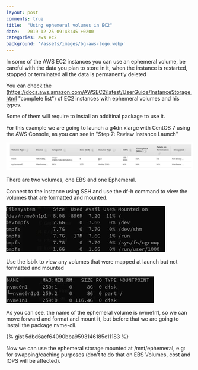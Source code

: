 ```yaml
---
layout: post
comments: true
title:  "Using ephemeral volumes in EC2"
date:   2019-12-25 09:43:45 +0200
categories: aws ec2
background: '/assets/images/bg-aws-logo.webp'
---
```


In some of the AWS EC2 instances you can use an ephemeral volume, be careful with the data you plan to store in it, when the instance is restarted, stopped or terminated all the data is permanently deleted

You can check the (https://docs.aws.amazon.com/AWSEC2/latest/UserGuide/InstanceStorage.html "complete list") of EC2 instances with ephemeral volumes and his types.

Some of them will require to install an additinal package to use it.

For this example we are going to launch a g4dn.xlarge with CentOS 7 using the AWS Console, as you can see in "Step 7: Review Instance Launch" 

![Storage](/assets/images/instance-storage-disk.jpg)

There are two volumes, one EBS and one Ephemeral.

Connect to the instance using SSH and use the df-h command to view the volumes that are formatted and mounted. 

![df -h](/assets/images/df-h.jpg)

Use the lsblk to view any volumes that were mapped at launch but not formatted and mounted

![lsblk](/assets/images/lsblk.jpg)

As you can see, the name of the ephemeral volume is nvme1n1, so we can move forward and format and mount it, but before that we are going to install the package nvme-cli.

{% gist 5dbd6acf64090bba9593146185c11183 %}

Now we can use the ephemeral storage mounted at /mnt/ephemeral, e.g: for swapping/caching purposes (don't to do that on EBS Volumes, cost and IOPS will be affected).